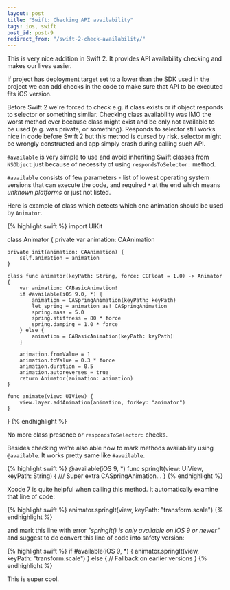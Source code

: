 ```yaml
---
layout: post
title: "Swift: Checking API availability"
tags: ios, swift
post_id: post-9
redirect_from: "/swift-2-check-availability/"
---
```

This is very nice addition in Swift 2. It provides API availability checking
and makes our lives easier.

If project has deployment target set to a lower than the SDK used in the
project we can add checks in the code to make sure that API to be executed
fits iOS version.

Before Swift 2 we're forced to check e.g. if class exists or if object responds
to selector or something similar. Checking class availability was IMO the worst
method ever because class might exist and be only not available to be used
(e.g. was private, or something). Responds to selector still works nice in code
before Swift 2 but this method is cursed by risk. selector might be wrongly
constructed and app simply crash during calling such API.

`#available` is very  simple to use and avoid inheriting Swift classes from
`NSObject` just because of necessity of using `respondsToSelector:` method.

`#available` consists of few parameters - list of lowest operating system
versions that can execute the code, and required `*` at the end which means
*unknown platforms* or just not listed.

Here is example of class which detects which one animation should be used
by `Animator`.

{% highlight swift %}
import UIKit

class Animator {
    private var animation: CAAnimation

    private init(animation: CAAnimation) {
        self.animation = animation
    }

    class func animator(keyPath: String, force: CGFloat = 1.0) -> Animator {
        var animation: CABasicAnimation!
        if #available(iOS 9.0, *) {
            animation = CASpringAnimation(keyPath: keyPath)
            let spring = animation as! CASpringAnimation
            spring.mass = 5.0
            spring.stiffness = 80 * force
            spring.damping = 1.0 * force
        } else {
            animation = CABasicAnimation(keyPath: keyPath)
        }

        animation.fromValue = 1
        animation.toValue = 0.3 * force
        animation.duration = 0.5
        animation.autoreverses = true
        return Animator(animation: animation)
    }

    func animate(view: UIView) {
        view.layer.addAnimation(animation, forKey: "animator")
    }
}
{% endhighlight %}

No more class presence or `respondsToSelector:` checks.

Besides checking we're also able now to mark methods availability using
`@available`. It works pretty same like `#available`.

{% highlight swift %}
@available(iOS 9, *)
func springIt(view: UIView, keyPath: String) {
    /// Super extra CASpringAnimation...
}
{% endhighlight %}

Xcode 7 is quite helpful when calling this method. It automatically examine
that line of code:

{% highlight swift %}
animator.springIt(view, keyPath: "transform.scale")
{% endhighlight %}

and mark this line with error *"springIt() is only available on iOS 9 or newer"*
and suggest to do convert this line of code into safety version:

{% highlight swift %}
if #available(iOS 9, *) {
    animator.springIt(view, keyPath: "transform.scale")
} else {
    // Fallback on earlier versions
}
{% endhighlight %}

This is super cool.
